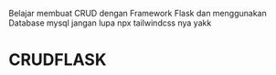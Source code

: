 Belajar membuat CRUD dengan Framework Flask dan menggunakan Database mysql
jangan lupa npx tailwindcss nya yakk 
# CRUDFLASK
